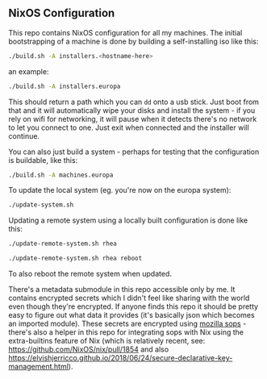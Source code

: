 ## NixOS Configuration

This repo contains NixOS configuration for all my machines. The initial bootstrapping of a machine is done by building a self-installing iso like this:

```sh
./build.sh -A installers.<hostname-here>
```

an example:

```sh
./build.sh -A installers.europa
```

This should return a path which you can `dd` onto a usb stick. Just boot from that and it will automatically wipe your disks and install the system - if you rely on wifi for networking, it will pause when it detects there's no network to let you connect to one. Just exit when connected and the installer will continue.

You can also just build a system - perhaps for testing that the configuration is buildable, like this:

```sh
./build.sh -A machines.europa
```

To update the local system (eg. you're now on the europa system):

```sh
./update-system.sh
```

Updating a remote system using a locally built configuration is done like this:

```sh
./update-remote-system.sh rhea
```

```sh
./update-remote-system.sh rhea reboot
```
To also reboot the remote system when updated.


There's a metadata submodule in this repo accessible only by me. It contains encrypted secrets which I didn't feel like sharing with the world even though they're encrypted. If anyone finds this repo it should be pretty easy to figure out what data it provides (it's basically json which becomes an imported module). These secrets are encrypted using [mozilla sops](https://github.com/mozilla/sops) - there's also a helper in this repo for integrating sops with Nix using the extra-builtins feature of Nix (which is relatively recent, see: https://github.com/NixOS/nix/pull/1854 and also https://elvishjerricco.github.io/2018/06/24/secure-declarative-key-management.html).